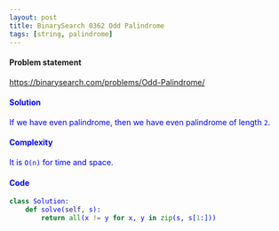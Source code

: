 ```yaml
---
layout: post
title: BinarySearch 0362 Odd Palindrome
tags: [string, palindrome]
---
```


#### Problem statement

<a href="https://binarysearch.com/problems/Odd-Palindrome/"> <font color = blue>https://binarysearch.com/problems/Odd-Palindrome/

#### Solution
If we have even palindrome, then we have even palindrome of length `2`.

#### Complexity
It is `O(n)` for time and space.

#### Code
```python
class Solution:
    def solve(self, s):
        return all(x != y for x, y in zip(s, s[1:]))
```

